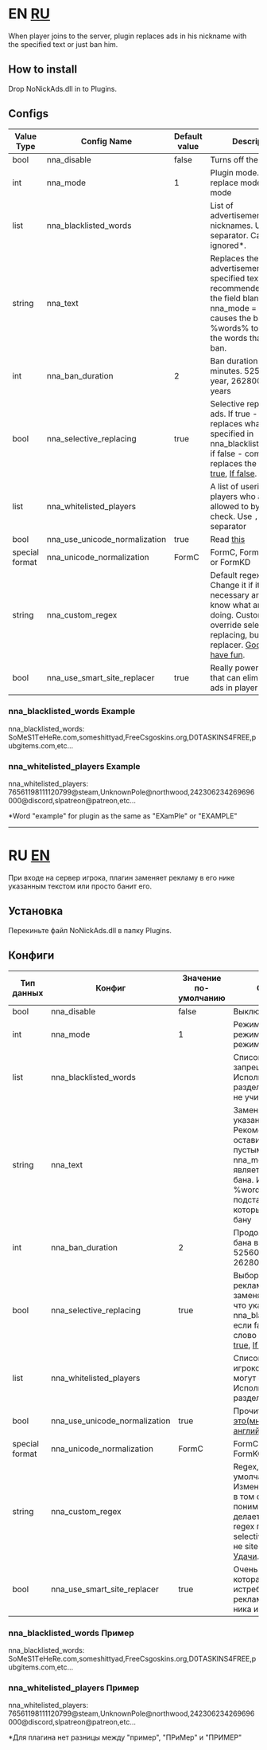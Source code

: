 # EN [RU](https://github.com/Qidan475/NoNickAds#ru)
When player joins to the server, plugin replaces ads in his nickname with the specified text or just ban him.

## How to install
Drop NoNickAds.dll in to Plugins.

## Configs
Value Type|Config Name|Default value|Description|Variables|
----------|-------------|-----------|-----------|---------|
bool|nna_disable|false|Turns off the plugin
int|nna_mode|1|Plugin mode. 1 — replace mode, 2 — ban mode|
list|nna_blacklisted_words||List of advertisements/banned nicknames. Use `,` as separator. Case are ignored*.|
string|nna_text||Replaces the advertisement with the specified text. It's recommended to leave the field blank. If nna_mode = 2, it causes the ban. Use %words% to substitute the words that caused ban. |%words%
int|nna_ban_duration|2|Ban duration in minutes. 525600 — 1 year, 26280000 — 50 years|
bool|nna_selective_replacing|true|Selective replacing of ads. If true - only replaces what is specified in nna_blacklisted_words, if false - completely replaces the word. [If true](https://cdn.discordapp.com/attachments/595913512065171467/640550217808085002/unknown1.png), [If false](https://cdn.discordapp.com/attachments/595913512065171467/640550223730442260/unknown2.png).|
list|nna_whitelisted_players||A list of userid of players who are allowed to bypass the check. Use `,` as separator|
bool|nna_use_unicode_normalization|true|Read [this](https://unicode.org/reports/tr15/)|
special format|nna_unicode_normalization|FormC|FormC, FormD, FormKC or FormKD|
string|nna_custom_regex||Default regex not bad. Сhange it if it's really necessary and you know what are you doing. Custom regex override selective replacing, but not site replacer. [Good luck, have fun](https://docs.microsoft.com/en-us/dotnet/standard/base-types/regular-expression-language-quick-reference).|{word}
bool|nna_use_smart_site_replacer|true|Really powerful thing that can eliminate site ads in player's nick.|

### nna_blacklisted_words Example
nna_blacklisted_words: SoMеS1TеHeRe.com,someshittyad,FrеeCsgоskins.org,D0TАSKINS4FRЕE,pubgitеms.com,etc...

### nna_whitelisted_players Example
nna_whitelisted_players: 76561198111120799@steam,UnknownPole@northwood,242306234269696000@discord,slpatreon@patreon,etc...

*Word "example" for plugin as the same as "EXamPle" or "EXAMPLE"

***

# RU [EN](https://github.com/Qidan475/NoNickAds#en)
При входе на сервер игрока, плагин заменяет рекламу в его нике указанным текстом или просто банит его.

## Установка
Перекиньте файл NoNickAds.dll в папку Plugins.

## Конфиги
Тип данных|Конфиг|Значение по-умолчанию|Описание|Переменные|
----------|------|---------------------|--------|----------|
bool|nna_disable|false|Выключает плагин
int|nna_mode|1|Режим плагина. 1 — режим замены, 2 — режим бана|
list|nna_blacklisted_words||Список рекламы/запрещённых ников. Используйте `,` как разделитель. Регистр не учитывается*.|
string|nna_text||Заменяет рекламу указанным текстом. Рекомендуется оставить поле пустым. Если nna_mode = 2, то является причиной бана. Используйте %words%, чтобы подставить слова, которые привели к бану|%words%
int|nna_ban_duration|2|Продолжительность бана в минутах. 525600 — 1 год, 26280000 — 50 лет.|
bool|nna_selective_replacing|true|Выборочная замена рекламы. Если true - заменяет только то, что указано в nna_blacklisted_words, если false - заменяет слово полностью. [If true](https://cdn.discordapp.com/attachments/595913512065171467/640550217808085002/unknown1.png), [If false](https://cdn.discordapp.com/attachments/595913512065171467/640550223730442260/unknown2.png).|
list|nna_whitelisted_players||Список userid игроков, которые могут обойти плагин. Используйте `,` как разделитель.|
bool|nna_use_unicode_normalization|true|Прочитайте [вот это(многабукаф на английском)](https://unicode.org/reports/tr15/)|
special format|nna_unicode_normalization|FormC|FormC, FormD, FormKC или FormKD|
string|nna_custom_regex||Regex, что стоит по-умолчанию, неплох. Изменяйте его только в том случае, если вы понимаете, что делаете. Кастомный regex перекрывает selective replacing, но не site replacer. [Удачи](https://docs.microsoft.com/ru-ru/dotnet/standard/base-types/regular-expression-language-quick-reference).|{word}
bool|nna_use_smart_site_replacer|true|Очень мощная штука, которая способна истребить всю рекламу сайтов из ника игрока.|

### nna_blacklisted_words Пример
nna_blacklisted_words: SoMеS1TеHeRe.com,someshittyad,FrеeCsgоskins.org,D0TАSKINS4FRЕE,pubgitеms.com,etc...

### nna_whitelisted_players Пример
nna_whitelisted_players: 76561198111120799@steam,UnknownPole@northwood,242306234269696000@discord,slpatreon@patreon,etc...

*Для плагина нет разницы между "пример", "ПРиМер" и "ПРИМЕР"
